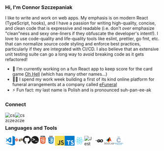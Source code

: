 ### Hi, I'm Connor Szczepaniak

I like to write and work on web apps. My emphasis is on modern React (TypeScript, hooks), and I have a passion for writing high-quality, concise, and clean code that is expressive and readable (i.e. don't _over_ emphasize "clean"ness and sexy one-liners if they obfuscate the developer's intent!). I love to use code-quality and life-quality tools like eslint, prettier, go fmt, etc. that can normalize source code styling and enforce best practices, particularly if they are integrated with CI/CD. I also believe that an extensive unit testing suite can go a long way to avoid breaking code as it gets refactored!

- 🔭 I’m currently working on a fun React app to keep score for the card game [Oh Hell](https://www.pagat.com/exact/ohhell.html) (which has many other names...)
- 👷‍♂️ I spend my work week building a first of its kind online platform for funeral arrangements at a company called [eFuneral](https://efuneral.com/)
- ⚡ Fun fact: my last name is Polish and is pronounced suh-pan-ee-ak


### Connect
[<img align="left" alt="cszczepaniak@gmail.com" height="32" width="32" src="https://unpkg.com/simple-icons@v3/icons/gmail.svg" />](mailto:cszczepaniak@gmail.com)
[<img align="left" alt="cszczepaniak : LinkedIn" height="32" width="32" src="https://unpkg.com/simple-icons@v3/icons/linkedin.svg" />](https://www.linkedin.com/in/connor-szczepaniak-6894b063/)
<br />


### Languages and Tools
<img align="left" alt="JavaScript" width="32px" src="https://raw.githubusercontent.com/github/explore/80688e429a7d4ef2fca1e82350fe8e3517d3494d/topics/visual-studio-code/visual-studio-code.png" />
<img align="left" alt="Git" width="26px" src="https://raw.githubusercontent.com/github/explore/80688e429a7d4ef2fca1e82350fe8e3517d3494d/topics/git/git.png" />
<img align="left" alt="GitHub" width="26px" src="https://raw.githubusercontent.com/github/explore/78df643247d429f6cc873026c0622819ad797942/topics/github/github.png" />
<img align="left" alt="Terminal" width="26px" src="https://raw.githubusercontent.com/github/explore/80688e429a7d4ef2fca1e82350fe8e3517d3494d/topics/terminal/terminal.png" />
<img align="left" alt="HTML5" width="26px" src="https://raw.githubusercontent.com/github/explore/80688e429a7d4ef2fca1e82350fe8e3517d3494d/topics/html/html.png" />
<img align="left" alt="CSS3" width="26px" src="https://raw.githubusercontent.com/github/explore/80688e429a7d4ef2fca1e82350fe8e3517d3494d/topics/css/css.png" />
<img align="left" alt="JavaScript" width="32px" src="https://raw.githubusercontent.com/github/explore/80688e429a7d4ef2fca1e82350fe8e3517d3494d/topics/javascript/javascript.png" />
<img align="left" alt="TypeScript" width="32px" src="https://raw.githubusercontent.com/github/explore/80688e429a7d4ef2fca1e82350fe8e3517d3494d/topics/typescript/typescript.png" />
<img align="left" alt="React" width="32px" src="https://raw.githubusercontent.com/github/explore/80688e429a7d4ef2fca1e82350fe8e3517d3494d/topics/react/react.png" />
<img align="left" alt="Jest" width="32px" src="https://seeklogo.com/images/J/jest-logo-F9901EBBF7-seeklogo.com.png" />
<img align="left" alt="Go" width="32px" src="https://raw.githubusercontent.com/github/explore/80688e429a7d4ef2fca1e82350fe8e3517d3494d/topics/go/go.png" />
<img align="left" alt="MATLAB" width="32px" src="https://raw.githubusercontent.com/github/explore/80688e429a7d4ef2fca1e82350fe8e3517d3494d/topics/matlab/matlab.png" />
<img align="left" alt="C" width="32px" src="https://raw.githubusercontent.com/github/explore/80688e429a7d4ef2fca1e82350fe8e3517d3494d/topics/c/c.png" />


